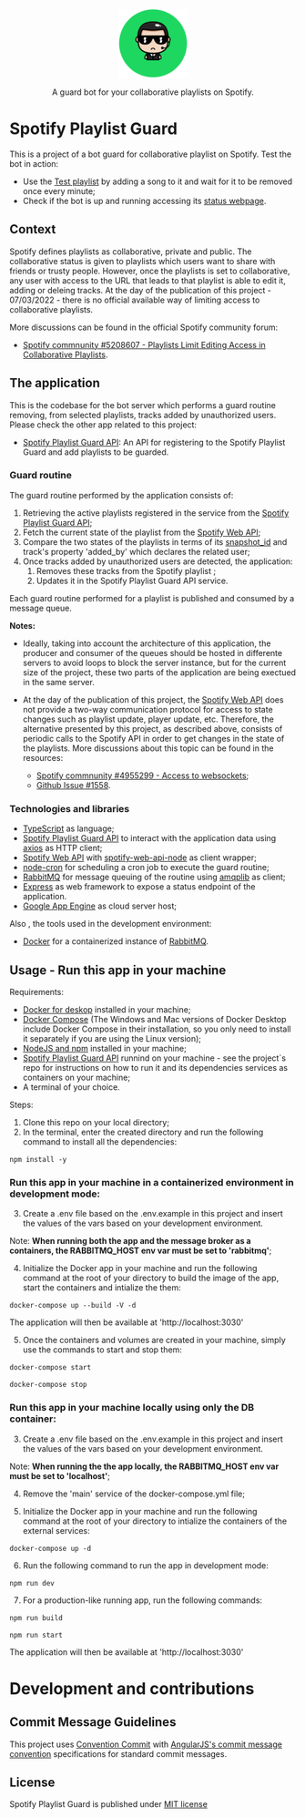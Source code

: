 <p align="center">
  <img src="./public/images/guardBot-1db954-circle.png" width="120" alt="Guard Bot Logo" />
</p>
<p align="center">A guard bot for your collaborative playlists on Spotify.</p>
  
# Spotify Playlist Guard
This is a project of a bot guard for collaborative playlist on Spotify. Test the bot in action:
- Use the [Test playlist](https://open.spotify.com/playlist/5wkdAzv8ZArH5cyvXQTRYe) by adding a song to it and wait for it to be removed once every minute;
- Check if the bot is up and running accessing its [status webpage](https://astute-sign-411023.uc.r.appspot.com/).

## Context

Spotify defines playlists as collaborative, private and public. The collaborative status is given to playlists which users want to share with friends or trusty people. However, once the playlists is set to collaborative, any user with access to the URL that leads to that playlist is able to edit it, adding or deleing tracks. At the day of the publication of this project - 07/03/2022 - there is no official available way of limiting access to collaborative playlists.

More discussions can be found in the official Spotify community forum:

-   [Spotify commnunity #5208607 - Playlists Limit Editing Access in Collaborative Playlists](https://community.spotify.com/t5/Live-Ideas/Playlists-Limit-Editing-Access-in-Collaborative-Playlists/idi-p/5208607).

## The application

This is the codebase for the bot server which performs a guard routine removing, from selected playlists, tracks added by unauthorized users. Please check the other app related to this project:

-   [Spotify Playlist Guard API](https://github.com/marcus-castanho/spotify-playlist-guard-api): An API for registering to the Spotify Playlist Guard and add playlists to be guarded.

### Guard routine

The guard routine performed by the application consists of:

1. Retrieving the active playlists registered in the service from the [Spotify Playlist Guard API](https://github.com/marcus-castanho/spotify-playlist-guard-api);
2. Fetch the current state of the playlist from the [Spotify Web API](https://developer.spotify.com/documentation/web-api/);
3. Compare the two states of the playlists in terms of its [snapshot_id](https://developer.spotify.com/documentation/general/guides/working-with-playlists/#version-control-and-snapshots) and track's property 'added_by' which declares the related user;
4. Once tracks added by unauthorized users are detected, the application:
    1. Removes these tracks from the Spotify playlist ;
    2. Updates it in the Spotify Playlist Guard API service.

Each guard routine performed for a playlist is published and consumed by a message queue.

**Notes:**

-   Ideally, taking into account the architecture of this application, the producer and consumer of the queues should be hosted in differente servers to avoid loops to block the server instance, but for the current size of the project, these two parts of the application are being exectued in the same server.
-   At the day of the publication of this project, the [Spotify Web API](https://developer.spotify.com/documentation/web-api/) does not provide a two-way communication protocol for access to state changes such as playlist update, player update, etc. Therefore, the alternative presented by this project, as described above, consists of periodic calls to the Spotify API in order to get changes in the state of the playlists. More discussions about this topic can be found in the resources:

    -   [Spotify commnunity #4955299 - Access to websockets](https://community.spotify.com/t5/Spotify-for-Developers/Access-to-websockets/td-p/4955299);
    -   [Github Issue #1558](https://github.com/spotify/web-api/issues/1558).

### Technologies and libraries

-   [TypeScript](https://www.typescriptlang.org/) as language;
-   [Spotify Playlist Guard API](https://github.com/marcus-castanho/spotify-playlist-guard-api) to interact with the application data using [axios](https://axios-http.com/) as HTTP client;
-   [Spotify Web API](https://developer.spotify.com/documentation/web-api/) with [spotify-web-api-node](https://github.com/thelinmichael/spotify-web-api-node) as client wrapper;
-   [node-cron](https://github.com/node-cron/node-cron) for scheduling a cron job to execute the guard routine;
-   [RabbitMQ](https://www.rabbitmq.com/) for message queuing of the routine using [amqplib](https://github.com/amqp-node/amqplib) as client;
-   [Express](https://expressjs.com/) as web framework to expose a status endpoint of the application.
-   [Google App Engine](https://cloud.google.com/appengine) as cloud server host;

Also , the tools used in the development environment:

-   [Docker](https://www.docker.com/) for a containerized instance of [RabbitMQ](https://hub.docker.com/_/rabbitmq).

## Usage - Run this app in your machine

Requirements:

-   [Docker for deskop](https://www.docker.com/products/docker-desktop) installed in your machine;
-   [Docker Compose](https://docs.docker.com/compose) (The Windows and Mac versions of Docker Desktop include Docker Compose in their installation, so you only need to install it separately if you are using the Linux version);
-   [NodeJS and npm](https://nodejs.org/en/) installed in your machine;
-   [Spotify Playlist Guard API](https://github.com/marcus-castanho/spotify-playlist-guard-api) runnind on your machine - see the project`s repo for instructions on how to run it and its dependencies services as containers on your machine;
-   A terminal of your choice.

Steps:

1. Clone this repo on your local directory;
2. In the terminal, enter the created directory and run the following command to install all the dependencies:

```
npm install -y
```

### Run this app in your machine in a containerized environment in development mode:

3. Create a .env file based on the .env.example in this project and insert the values of the vars based on your development environment.

Note: **When running both the app and the message broker as a containers, the RABBITMQ_HOST env var must be set to 'rabbitmq'**;

4. Initialize the Docker app in your machine and run the following command at the root of your directory to build the image of the app, start the containers and intialize the them:

```
docker-compose up --build -V -d
```

The application will then be available at 'http://localhost:3030'

5. Once the containers and volumes are created in your machine, simply use the commands to start and stop them:

```
docker-compose start
```

```
docker-compose stop
```

### Run this app in your machine locally using only the DB container:

3. Create a .env file based on the .env.example in this project and insert the values of the vars based on your development environment.

Note: **When running the the app locally, the RABBITMQ_HOST env var must be set to 'localhost'**;

4. Remove the 'main' service of the docker-compose.yml file;

5. Initialize the Docker app in your machine and run the following command at the root of your directory to intialize the containers of the external services:

```
docker-compose up -d
```

6. Run the following command to run the app in development mode:

```
npm run dev
```

7. For a production-like running app, run the following commands:

```
npm run build
```

```
npm run start
```

The application will then be available at 'http://localhost:3030'

# Development and contributions

## Commit Message Guidelines

This project uses [Convention Commit](https://www.conventionalcommits.org/) with [ AngularJS's commit message convention](https://github.com/angular/angular.js/blob/master/DEVELOPERS.md#-git-commit-guidelines) specifications for standard commit messages.

## License

Spotify Playlist Guard is published under [MIT license](https://github.com/marcus-castanho/spotify_playlist_guard/blob/main/LICENSE)
